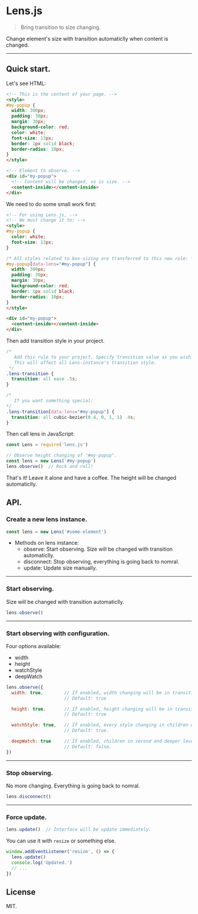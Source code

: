 # Lens.js

> Bring transition to size changing.

Change element's size with transition automaticlly when content is changed.

---

## Quick start.

Let's see HTML:

```html
<!-- This is the content of your page. -->
<style>
#my-popup {
  width: 300px;
  padding: 30px;
  margin: 30px;
  background-color: red;
  color: white;
  font-size: 13px;
  border: 1px solid black;  
  border-radius: 10px;
}
</style>

<!-- Element to observe. -->
<div id="my-popup">
  <!-- Content will be changed, so is size. -->
  <content-inside></content-inside>
</div>
```

We need to do some small work first:

```html
<!-- For using Lens.js, -->
<!-- We must change it to: -->
<style>
#my-popup {
  color: white;
  font-size: 13px;
}

/* All styles related to box-sizing are transferred to this new role: */
#my-popup[data-lens="#my-popup"] {
  width: 300px;
  padding: 30px;
  margin: 30px;
  background-color: red;
  border: 1px solid black;
  border-radius: 10px;
}
</style>

<div id="my-popup">
  <content-inside></content-inside>
</div>
```

Then add transition style in your project.

```css
/*
   Add this rule to your project. Specify transition value as you wish.
   This will affect all Lens-instance's transition style.
 */
.lens-transition {
  transition: all ease .5s;
}

/*
   If you want something special:
*/
.lens-transition[data-lens="#my-popup"] {
  transition: all cubic-bezier(0.4, 0, 1, 1) .4s;
}

```

Then call lens in JavaScript:

```javascript
const Lens = require('lens.js')

// Observe height changing of "#my-popup".
const lens = new Lens('#my-popup')
lens.observe()  // Rock and roll!
```

That's it! Leave it alone and have a coffee. The height will be changed automaticlly.

## API.

### Create a new lens instance.

```javascript
const lens = new Lens('#some-element')
```

- Methods on lens instance:
  - observe: Start observing. Size will be changed with transition automaticlly.
  - disconnect: Stop observing, everything is going back to nomral.
  - update: Update size manually.

---

### Start observing.

Size will be changed with transition automaticlly.

```javascript
lens.observe()
```

---

### Start observing with configuration.

  Four options available:
  - width
  - height
  - watchStyle
  - deepWatch

```javascript
lens.observe({
  width: true,        // If enabled, width changing will be in transition.
                      // Default: true

  height: true,       // If enabled, height changing will be in transition.
                      // Default: true

  watchStyle: true,   // If enabled, every style changing in children element will be caught.
                      // Default: true.

  deepWatch: true     // If enabled, children in second and deeper level will be observed.
                      // Default: false.
})
```

---

### Stop observing.

No more changing. Everything is going back to nomral.

```javascript
lens.disconnect()
```

---

### Force update.

```javascript
lens.update()  // Interface will be update immediately.
```

You can use it with `resize` or something else.

```javascript
window.addEventListener('resize', () => {
  lens.update()
  console.log('Updated.')
  // ...
})
```

## License

MIT.